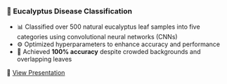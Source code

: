 ### 🍃 Eucalyptus Disease Classification

- 📊 Classified over 500 natural eucalyptus leaf samples into five categories using convolutional neural networks (CNNs)  
- ⚙️ Optimized hyperparameters to enhance accuracy and performance  
- 🎯 Achieved **100% accuracy** despite crowded backgrounds and overlapping leaves  

🔗 [View Presentation](https://www.canva.com/design/DAGSrt0AJDo/pvHBJaJFpAwH-jRogSRZgw/view?utm_content=DAGSrt0AJDo&utm_campaign=designshare&utm_medium=link2&utm_source=uniquelinks&utlId=h38418929c3)
